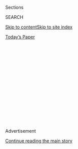 <div id="app">

<div>

<div>

<div>

<div class="NYTAppHideMasthead css-1q2w90k e1suatyy0">

<div class="section css-ui9rw0 e1suatyy2">

<div class="css-eph4ug er09x8g0">

<div class="css-6n7j50">

</div>

<span class="css-1dv1kvn">Sections</span>

<div class="css-10488qs">

<span class="css-1dv1kvn">SEARCH</span>

</div>

[Skip to content](#site-content)[Skip to site
index](#site-index)

</div>

<div class="css-10698na e1huz5gh0">

</div>

</div>

<div id="masthead-bar-one" class="section hasLinks css-15hmgas e1csuq9d3">

<div class="css-uqyvli e1csuq9d0">

</div>

<div class="css-1uqjmks e1csuq9d1">

</div>

<div class="css-9e9ivx">

[](https://myaccount.nytimes.com/auth/login?response_type=cookie&client_id=vi)

</div>

<div class="css-1bvtpon e1csuq9d2">

[Today’s
Paper](https://www.nytimes.com/section/todayspaper)

</div>

</div>

</div>

</div>

<div data-aria-hidden="false">

<div id="site-content" data-role="main">

<div>

<div class="css-1aor85t" style="opacity:0.000000001;z-index:-1;visibility:hidden">

<div class="css-1hqnpie">

<div class="css-epjblv">

<span class="css-17xtcya">[The
Upshot](/section/upshot)</span><span class="css-x15j1o">|</span><span class="css-fwqvlz">How
to Interpret the Trump Administration’s Latest Signals on
Mexico</span>

</div>

<div class="css-k008qs">

<div class="css-1iwv8en">

<span class="css-18z7m18"></span>

<div>

</div>

</div>

<span class="css-1n6z4y">https://nyti.ms/2k8Xt8N</span>

<div class="css-1705lsu">

<div class="css-4xjgmj">

<div class="css-4skfbu" data-role="toolbar" data-aria-label="Social Media Share buttons, Save button, and Comments Panel with current comment count" data-testid="share-tools">

  - 
  - 
  - 
  - 
    
    <div class="css-6n7j50">
    
    </div>

  - 
  - 

</div>

</div>

</div>

</div>

</div>

</div>

<div class="css-13pd83m">

</div>

<div id="top-wrapper" class="css-1sy8kpn">

<div id="top-slug" class="css-l9onyx">

Advertisement

</div>

[Continue reading the main
story](#after-top)

<div class="ad top-wrapper" style="text-align:center;height:100%;display:block;min-height:250px">

<div id="top" class="place-ad" data-position="top" data-size-key="top">

</div>

</div>

<div id="after-top">

</div>

</div>

<div id="sponsor-wrapper" class="css-1hyfx7x">

<div id="sponsor-slug" class="css-19vbshk">

Supported by

</div>

[Continue reading the main
story](#after-sponsor)

<div id="sponsor" class="ad sponsor-wrapper" style="text-align:center;height:100%;display:block">

</div>

<div id="after-sponsor">

</div>

</div>

<div class="css-v5btjw etb61u70">

<div class="css-h03alg etb61u71">

Upshot

</div>

</div>

Tax Policy

<div class="css-1vkm6nb ehdk2mb0">

# How to Interpret the Trump Administration’s Latest Signals on Mexico

</div>

<div class="css-79elbk" data-testid="photoviewer-wrapper">

<div class="css-z3e15g" data-testid="photoviewer-wrapper-hidden">

</div>

<div class="css-1a48zt4 ehw59r15" data-testid="photoviewer-children">

![<span class="css-16f3y1r e13ogyst0" data-aria-hidden="true">White
House Press Secretary Sean Spicer briefing reporters on board Air Force
One as President Trump traveled to Philadelphia for a Republican Party
retreat.</span><span class="css-cnj6d5 e1z0qqy90" itemprop="copyrightHolder"><span class="css-1ly73wi e1tej78p0">Credit...</span><span><span>Doug
Mills/The New York
Times</span></span></span>](https://static01.nyt.com/images/2017/01/27/upshot/27up-tax/27up-tax-articleInline.jpg?quality=75&auto=webp&disable=upscale)

</div>

</div>

<div class="css-xt80pu e12qa4dv0">

<div class="css-18e8msd">

<div class="css-vp77d3 epjyd6m0">

<div class="css-1baulvz">

By [<span class="css-1baulvz last-byline" itemprop="name">Neil
Irwin</span>](http://www.nytimes.com/by/neil-irwin)

</div>

</div>

  - Jan. 26,
    2017

  - 
    
    <div class="css-4xjgmj">
    
    <div class="css-d8bdto" data-role="toolbar" data-aria-label="Social Media Share buttons, Save button, and Comments Panel with current comment count" data-testid="share-tools">
    
      - 
      - 
      - 
      - 
        
        <div class="css-6n7j50">
        
        </div>
    
      - 
      - 
    
    </div>
    
    </div>

</div>

</div>

<div class="section meteredContent css-1r7ky0e" name="articleBody" itemprop="articleBody">

<div class="css-1fanzo5 StoryBodyCompanionColumn">

<div class="css-53u6y8">

The White House floated an idea on Thursday afternoon that, in initial
reports, sounded like a major tariff on Mexican imports — something that
would have gone a long way toward unwinding one of the United States’
deepest economic relationships.

The reality of what Sean Spicer, the press secretary, suggested is a lot
less dramatic. But it sends important signals about how people in the
Trump administration are thinking about overhauling the tax code — and
how they’re thinking about claiming victory on some of the president’s
audacious campaign promises. It is a sign of just how fluid things are
in this moment when so much of American public policy around taxes,
trade and diplomacy is in flux.

Mr. Spicer suggested a way the administration could accomplish President
Trump’s goal of building a border wall paid for by Mexico. A 20 percent
tax on imports from Mexico would do the trick, Mr. Spicer said.

That might sound as if Mr. Spicer was proposing that the United States
slap a new tariff meant to punish Mexican exporters. Such a move would
result in higher prices for American consumers, create profound
challenges for industries with supply chains that span the border, and
possibly prompt the collapse of the North American Free Trade Agreement.

</div>

</div>

<div class="css-1fanzo5 StoryBodyCompanionColumn">

<div class="css-53u6y8">

But you get a different picture when you put Mr. Spicer’s words into the
context of the rapidly evolving debate in Washington around overhauling
corporate taxation.

He was pointing out that in an overhaul of taxes that House Republicans
are considering, imports from all countries would be taxed at 20 percent
while American exports would be tax free. It’s called [border
adjustment,](https://www.nytimes.com/2017/01/07/upshot/the-major-potential-impact-of-a-corporate-tax-overhaul.html)
and it would make the United States corporate tax code more closely
resemble the value-added tax that is commonplace in other countries.

House Republicans see the policy as a way to reshape the tax code to
give businesses less incentive to move operations overseas while also
generating revenue they can use to reduce tax rates.

Opponents of the plan, which include major retailers, are skeptical.
Among the risks: It could drive up consumer prices for all sorts of
imported goods, from German cars to Mexican avocados, if the dollar does
not rise as much as economists predict. And the policy may violate World
Trade Organization rules, which could tangle it up in legal proceedings.

But that Mr. Spicer was floating that plan as a way to fulfill Mr.
Trump’s Mexican wall promises is interesting on two levels.

</div>

</div>

<div class="css-1fanzo5 StoryBodyCompanionColumn">

<div class="css-53u6y8">

First, less than two weeks ago, the then-president-elect threw cold
water on the House plan. “Anytime I hear border adjustment, I don’t love
it,” Mr. Trump told [The Wall Street
Journal](http://www.wsj.com/articles/trump-warns-on-house-republican-tax-plan-1484613766).
“Because usually it means we’re going to get adjusted into a bad deal.”

On Thursday, Mr. Spicer was explicitly suggesting that a border tax
could be used to pay for a border wall. Referring to the tax plan, he
said, “This is something that we’ve been in close contact with both
houses in moving forward.”

The border adjustment strategy has plenty of enemies, and there’s no
certainty that it will become part of a tax overhaul bill. But the
latest tea leaves suggest the administration is more open to it than it
may have seemed.

The second lesson from the incident is that the Trump administration
looks inclined to be flexible in finding ways to satisfy campaign
promises without doing major damage to the economy or international
relations.

Thursday was one of the roughest days for relations between the United
States and Mexico in some time, with the cancellation of a planned visit
by President Enrique Peña Nieto and tough talk from Mexico City, which
adamantly refuses to pay for an expansion of a border wall.

But Mr. Spicer’s comments, which he later said were meant more to offer
an example than a concrete policy proposal, suggest that the
administration will look for creative ways to proclaim victory on
Trumpian promises. In other words, he will proclaim that Mexico has paid
for the wall as promised — even if the Mexican government never
literally cuts a check to pay for new concrete.

Advocates of the border adjustment tax have been fond of it because it
would produce enough revenue to allow a deep reduction in tax rates. But
money is fungible. So if the president can claim political victory by
stating that the revenue from Mexican imports is going to pay for the
wall, no one is going to stop him.

</div>

</div>

<div class="css-1fanzo5 StoryBodyCompanionColumn">

<div class="css-53u6y8">

It is a messy time for the making of economic policy. The Trump campaign
was notoriously light on policy detail, and the Trump administration
still has many key vacancies in economic policy jobs. Nominees for
Treasury secretary, commerce secretary and U.S. trade representative
have not yet been confirmed, and key jobs on the Council of Economic
Advisers and most undersecretary and assistant secretary jobs remain
unfilled.

So the gaps are still being filled in on what the Trump administration
economic policy will really mean in practice. The way to read the latest
Mexico comments is as one more hint.

</div>

</div>

</div>

<div>

</div>

<div>

</div>

<div>

</div>

<div>

<div id="bottom-wrapper" class="css-1ede5it">

<div id="bottom-slug" class="css-l9onyx">

Advertisement

</div>

[Continue reading the main
story](#after-bottom)

<div id="bottom" class="ad bottom-wrapper" style="text-align:center;height:100%;display:block;min-height:90px">

</div>

<div id="after-bottom">

</div>

</div>

</div>

</div>

</div>

## Site Index

<div>

</div>

## Site Information Navigation

  - [© <span>2020</span> <span>The New York Times
    Company</span>](https://help.nytimes.com/hc/en-us/articles/115014792127-Copyright-notice)

<!-- end list -->

  - [NYTCo](https://www.nytco.com/)
  - [Contact
    Us](https://help.nytimes.com/hc/en-us/articles/115015385887-Contact-Us)
  - [Work with us](https://www.nytco.com/careers/)
  - [Advertise](https://nytmediakit.com/)
  - [T Brand Studio](http://www.tbrandstudio.com/)
  - [Your Ad
    Choices](https://www.nytimes.com/privacy/cookie-policy#how-do-i-manage-trackers)
  - [Privacy](https://www.nytimes.com/privacy)
  - [Terms of
    Service](https://help.nytimes.com/hc/en-us/articles/115014893428-Terms-of-service)
  - [Terms of
    Sale](https://help.nytimes.com/hc/en-us/articles/115014893968-Terms-of-sale)
  - [Site
    Map](https://spiderbites.nytimes.com)
  - [Help](https://help.nytimes.com/hc/en-us)
  - [Subscriptions](https://www.nytimes.com/subscription?campaignId=37WXW)

</div>

</div>

</div>

</div>
